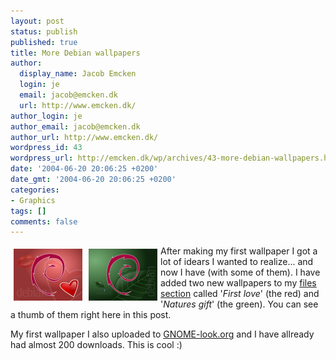 ```yaml
---
layout: post
status: publish
published: true
title: More Debian wallpapers
author:
  display_name: Jacob Emcken
  login: je
  email: jacob@emcken.dk
  url: http://www.emcken.dk/
author_login: je
author_email: jacob@emcken.dk
author_url: http://www.emcken.dk/
wordpress_id: 43
wordpress_url: http://emcken.dk/wp/archives/43-more-debian-wallpapers.html
date: '2004-06-20 20:06:25 +0200'
date_gmt: '2004-06-20 20:06:25 +0200'
categories:
- Graphics
tags: []
comments: false
---
```

<a href='/public/media/debian_first_love.png'><img border='0' style="margin:5px;float:left" src='/public/media/debian_first_love.thumb.png' alt='' /></a>
<a href='/public/media/debian_natures_gift.png'><img border='0' style="margin:5px;float:left" src='/public/media/debian_natures_gift.thumb.png' alt='' /></a>
After making my first wallpaper I got a lot of idears I wanted to realize... and now I have (with some of them).
I have added two new wallpapers to my <a href="/files/">files section</a> called '<i>First love</i>' (the red) and '<i>Natures gift</i>' (the green). You can see a thumb of them right here in this post.

My first wallpaper I also uploaded to <a href="http://gnome-look.org/">GNOME-look.org</a> and I have allready had almost 200 downloads. This is cool :)

